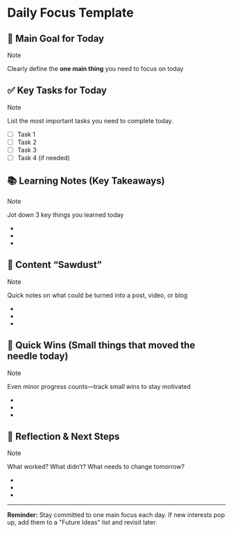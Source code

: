 # Daily Focus Template

## 🎯 Main Goal for Today
> [!NOTE]
> Clearly define the **one main thing** you need to focus on today


## ✅ Key Tasks for Today
> [!NOTE]
> List the most important tasks you need to complete today.

- [ ] Task 1
- [ ] Task 2
- [ ] Task 3
- [ ] Task 4 (if needed)

## 📚 Learning Notes (Key Takeaways)
> [!NOTE]
> Jot down 3 key things you learned today
- 
- 
- 

## 📝 Content “Sawdust”
> [!NOTE]
> Quick notes on what could be turned into a post, video, or blog
- 
- 
- 

## 🚀 Quick Wins (Small things that moved the needle today)
> [!NOTE]
> Even minor progress counts—track small wins to stay motivated

- 
- 
- 

## 🤔 Reflection & Next Steps
> [!NOTE]
> What worked? What didn’t? What needs to change tomorrow?
- 
- 
- 

---

**Reminder:** Stay committed to one main focus each day. If new interests pop up, add them to a "Future Ideas" list and revisit later.
